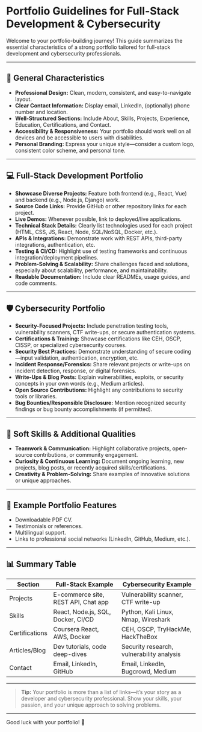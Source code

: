 # Portfolio Guidelines for Full-Stack Development & Cybersecurity

Welcome to your portfolio-building journey! This guide summarizes the essential characteristics of a strong portfolio tailored for full-stack development and cybersecurity professionals.

---

## 📌 General Characteristics

- **Professional Design:** Clean, modern, consistent, and easy-to-navigate layout.
- **Clear Contact Information:** Display email, LinkedIn, (optionally) phone number and location.
- **Well-Structured Sections:** Include About, Skills, Projects, Experience, Education, Certifications, and Contact.
- **Accessibility & Responsiveness:** Your portfolio should work well on all devices and be accessible to users with disabilities.
- **Personal Branding:** Express your unique style—consider a custom logo, consistent color scheme, and personal tone.

---

## 💻 Full-Stack Development Portfolio

- **Showcase Diverse Projects:** Feature both frontend (e.g., React, Vue) and backend (e.g., Node.js, Django) work.
- **Source Code Links:** Provide GitHub or other repository links for each project.
- **Live Demos:** Whenever possible, link to deployed/live applications.
- **Technical Stack Details:** Clearly list technologies used for each project (HTML, CSS, JS, React, Node, SQL/NoSQL, Docker, etc.).
- **APIs & Integrations:** Demonstrate work with REST APIs, third-party integrations, authentication, etc.
- **Testing & CI/CD:** Highlight use of testing frameworks and continuous integration/deployment pipelines.
- **Problem-Solving & Scalability:** Share challenges faced and solutions, especially about scalability, performance, and maintainability.
- **Readable Documentation:** Include clear READMEs, usage guides, and code comments.

---

## 🛡️ Cybersecurity Portfolio

- **Security-Focused Projects:** Include penetration testing tools, vulnerability scanners, CTF write-ups, or secure authentication systems.
- **Certifications & Training:** Showcase certifications like CEH, OSCP, CISSP, or specialized cybersecurity courses.
- **Security Best Practices:** Demonstrate understanding of secure coding—input validation, authentication, encryption, etc.
- **Incident Response/Forensics:** Share relevant projects or write-ups on incident detection, response, or digital forensics.
- **Write-Ups & Blog Posts:** Explain vulnerabilities, exploits, or security concepts in your own words (e.g., Medium articles).
- **Open Source Contributions:** Highlight any contributions to security tools or libraries.
- **Bug Bounties/Responsible Disclosure:** Mention recognized security findings or bug bounty accomplishments (if permitted).

---

## 🤝 Soft Skills & Additional Qualities

- **Teamwork & Communication:** Highlight collaborative projects, open-source contributions, or community engagement.
- **Curiosity & Continuous Learning:** Document ongoing learning, new projects, blog posts, or recently acquired skills/certifications.
- **Creativity & Problem-Solving:** Share examples of innovative solutions or unique approaches.

---

## 📝 Example Portfolio Features

- Downloadable PDF CV.
- Testimonials or references.
- Multilingual support.
- Links to professional social networks (LinkedIn, GitHub, Medium, etc.).

---

## 📊 Summary Table

| Section         | Full-Stack Example                    | Cybersecurity Example              |
|-----------------|--------------------------------------|------------------------------------|
| Projects        | E-commerce site, REST API, Chat app   | Vulnerability scanner, CTF write-up|
| Skills          | React, Node.js, SQL, Docker, CI/CD    | Python, Kali Linux, Nmap, Wireshark|
| Certifications  | Coursera React, AWS, Docker           | CEH, OSCP, TryHackMe, HackTheBox   |
| Articles/Blog   | Dev tutorials, code deep-dives        | Security research, vulnerability analysis |
| Contact         | Email, LinkedIn, GitHub               | Email, LinkedIn, Bugcrowd, Medium  |

---

> **Tip:** Your portfolio is more than a list of links—it’s your story as a developer and cybersecurity professional. Show your skills, your passion, and your unique approach to solving problems.

---

Good luck with your portfolio! 🚀
